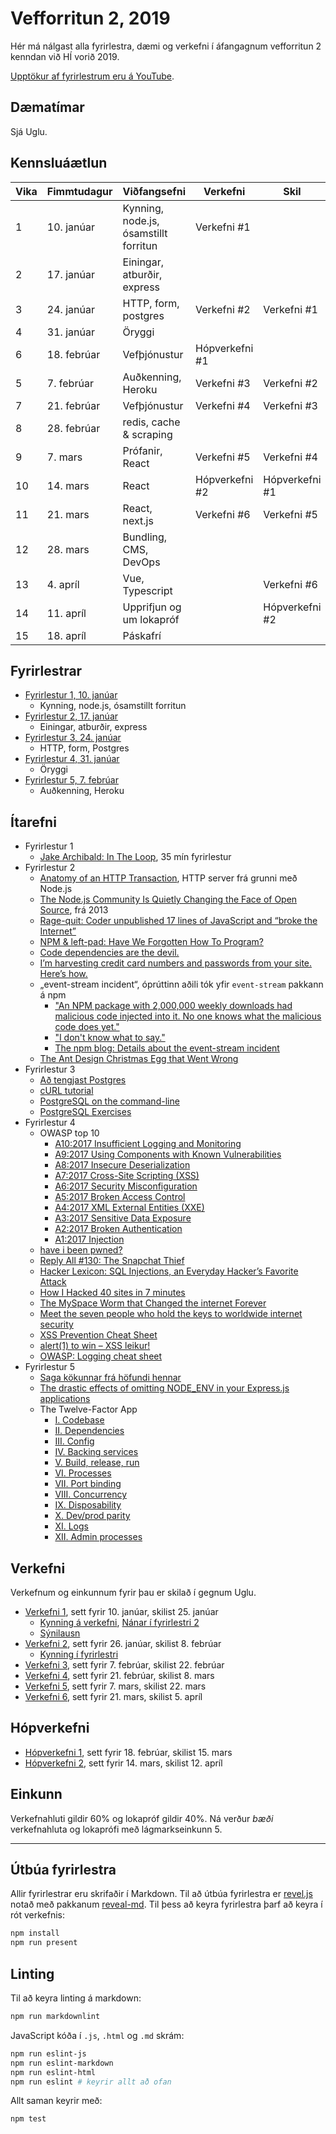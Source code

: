 # Vefforritun 2, 2019

Hér má nálgast alla fyrirlestra, dæmi og verkefni í áfangagnum vefforritun 2 kenndan við HÍ vorið 2019.

[Upptökur af fyrirlestrum eru á YouTube](https://www.youtube.com/playlist?list=PLRj-ccg8iozy9xtBk-02VNOnOoIFR84Oe).

## Dæmatímar

Sjá Uglu.

## Kennsluáætlun

| Vika | Fimmtudagur   | Viðfangsefni                        | Verkefni       | Skil           |
|------|-------------|---------------------------------------|----------------|----------------|
|   1  | 10. janúar  | Kynning, node.js, ósamstillt forritun | Verkefni #1    |                |
|   2  | 17. janúar  | Einingar, atburðir, express           |                |                |
|   3  | 24. janúar  | HTTP, form, postgres                  | Verkefni #2    | Verkefni #1    |
|   4  | 31. janúar  | Öryggi                                |                |                |
|   6  | 18. febrúar | Vefþjónustur                          | Hópverkefni #1 |                |
|   5  | 7. febrúar  | Auðkenning, Heroku                    | Verkefni #3    | Verkefni #2    |
|   7  | 21. febrúar | Vefþjónustur                          | Verkefni #4    | Verkefni #3    |
|   8  | 28. febrúar | redis, cache & scraping               |                |                |
|   9  | 7. mars     | Prófanir, React                       | Verkefni #5    | Verkefni #4    |
|  10  | 14. mars    | React                                 | Hópverkefni #2 | Hópverkefni #1 |
|  11  | 21. mars    | React, next.js                        | Verkefni #6    | Verkefni #5    |
|  12  | 28. mars    | Bundling, CMS, DevOps                 |                |                |
|  13  | 4. apríl    | Vue, Typescript                       |                | Verkefni #6    |
|  14  | 11. apríl   | Upprifjun og um lokapróf              |                | Hópverkefni #2 |
|  15  | 18. apríl   | Páskafrí                              |                |                |

## Fyrirlestrar

* [Fyrirlestur 1, 10. janúar](fyrirlestrar/01/)
  - Kynning, node.js, ósamstillt forritun
* [Fyrirlestur 2, 17. janúar](fyrirlestrar/02/)
  - Einingar, atburðir, express
* [Fyrirlestur 3, 24. janúar](fyrirlestrar/03/)
  - HTTP, form, Postgres
* [Fyrirlestur 4, 31. janúar](fyrirlestrar/04/)
  - Öryggi
* [Fyrirlestur 5, 7. febrúar](fyrirlestrar/05/)
  - Auðkenning, Heroku

## Ítarefni

* Fyrirlestur 1
  - [Jake Archibald: In The Loop](https://www.youtube.com/watch?v=cCOL7MC4Pl0), 35 mín fyrirlestur
* Fyrirlestur 2
  - [Anatomy of an HTTP Transaction](https://nodejs.org/en/docs/guides/anatomy-of-an-http-transaction/), HTTP server frá grunni með Node.js
  - [The Node.js Community Is Quietly Changing the Face of Open Source](http://caines.ca/blog/2013/04/13/the-node-dot-js-community-is-quietly-changing-the-face-of-open-source/), frá 2013
  - [Rage-quit: Coder unpublished 17 lines of JavaScript and “broke the Internet”](https://arstechnica.com/information-technology/2016/03/rage-quit-coder-unpublished-17-lines-of-javascript-and-broke-the-internet/)
  - [NPM & left-pad: Have We Forgotten How To Program?](http://www.haneycodes.net/npm-left-pad-have-we-forgotten-how-to-program/)
  - [Code dependencies are the devil.](https://medium.freecodecamp.org/code-dependencies-are-the-devil-35ed28b556d)
  - [I’m harvesting credit card numbers and passwords from your site. Here’s how.](https://hackernoon.com/im-harvesting-credit-card-numbers-and-passwords-from-your-site-here-s-how-9a8cb347c5b5)
  - „event-stream incident“, óprúttinn aðili tók yfir `event-stream` pakkann á npm
    + ["An NPM package with 2,000,000 weekly downloads had malicious code injected into it. No one knows what the malicious code does yet."](https://twitter.com/garybernhardt/status/1067111872225136640)
    + ["I don't know what to say."](https://github.com/dominictarr/event-stream/issues/116)
    + [The npm blog: Details about the event-stream incident](https://blog.npmjs.org/post/180565383195/details-about-the-event-stream-incident)
  - [The Ant Design Christmas Egg that Went Wrong](https://blog.shunliang.io/frontend/2018/12/25/the-ant-design-xmas-egg-that-went-wrong.html)
* Fyrirlestur 3
  - [Að tengjast Postgres](itarefni/postgres.md)
  - [cURL tutorial](https://curl.haxx.se/docs/httpscripting.html)
  - [PostgreSQL on the command-line](http://phili.pe/posts/postgresql-on-the-command-line/)
  - [PostgreSQL Exercises](https://pgexercises.com/)
* Fyrirlestur 4
  - OWASP top 10
    + [A10:2017 Insufficient Logging and Monitoring](https://github.com/OWASP/Top10/blob/master/2017/en/0xaa-logging-detection-response.md)
    + [A9:2017 Using Components with Known Vulnerabilities](https://github.com/OWASP/Top10/blob/master/2017/en/0xa9-known-vulns.md)
    + [A8:2017 Insecure Deserialization](https://github.com/OWASP/Top10/blob/master/2017/en/0xa8-insecure-deserialization.md)
    + [A7:2017 Cross-Site Scripting (XSS)](https://github.com/OWASP/Top10/blob/master/2017/en/0xa7-xss.md)
    + [A6:2017 Security Misconfiguration](https://github.com/OWASP/Top10/blob/master/2017/en/0xa6-security-misconfiguration.md)
    + [A5:2017 Broken Access Control](https://github.com/OWASP/Top10/blob/master/2017/en/0xa5-broken-access-control.md)
    + [A4:2017 XML External Entities (XXE)](https://github.com/OWASP/Top10/blob/master/2017/en/0xa4-xxe.md)
    + [A3:2017 Sensitive Data Exposure](https://github.com/OWASP/Top10/blob/master/2017/en/0xa3-sensitive-data-disclosure.md)
    + [A2:2017 Broken Authentication](https://github.com/OWASP/Top10/blob/master/2017/en/0xa2-broken-authentication.md)
    + [A1:2017 Injection](https://github.com/OWASP/Top10/blob/master/2017/en/0xa1-injection.md)
  - [have i been pwned?](https://haveibeenpwned.com/)
  - [Reply All #130: The Snapchat Thief](https://www.gimletmedia.com/reply-all/130-lizard)
  - [Hacker Lexicon: SQL Injections, an Everyday Hacker’s Favorite Attack](https://www.wired.com/2016/05/hacker-lexicon-sql-injections-everyday-hackers-favorite-attack/)
  - [How I Hacked 40 sites in 7 minutes](https://hackernoon.com/how-i-hacked-40-websites-in-7-minutes-5b4c28bc8824)
  - [The MySpace Worm that Changed the internet Forever](https://motherboard.vice.com/en_us/article/wnjwb4/the-myspace-worm-that-changed-the-internet-forever)
  - [Meet the seven people who hold the keys to worldwide internet security](https://www.theguardian.com/technology/2014/feb/28/seven-people-keys-worldwide-internet-security-web)
  - [XSS Prevention Cheat Sheet](https://www.owasp.org/index.php/SQL_Injection_Prevention_Cheat_Sheet)
  - [alert(1) to win – XSS leikur!](https://alf.nu/alert1)
  - [OWASP: Logging cheat sheet](https://www.owasp.org/index.php/Logging_Cheat_Sheet)
* Fyrirlestur 5
  - [Saga kökunnar frá höfundi hennar](http://www.montulli-blog.com/2013/05/the-reasoning-behind-web-cookies.html?m=1)
  - [The drastic effects of omitting NODE_ENV in your Express.js applications](https://www.dynatrace.com/news/blog/the-drastic-effects-of-omitting-node_env-in-your-express-js-applications/)
  - The Twelve-Factor App
    + [I. Codebase](https://12factor.net/codebase)
    + [II. Dependencies](https://12factor.net/dependencies)
    + [III. Config](https://12factor.net/config)
    + [IV. Backing services](https://12factor.net/backing-services)
    + [V. Build, release, run](https://12factor.net/build-release-run)
    + [VI. Processes](https://12factor.net/processes)
    + [VII. Port binding](https://12factor.net/port-binding)
    + [VIII. Concurrency](https://12factor.net/concurrency)
    + [IX. Disposability](https://12factor.net/disposability)
    + [X. Dev/prod parity](https://12factor.net/dev-prod-parity)
    + [XI. Logs](https://12factor.net/logs)
    + [XII. Admin processes](https://12factor.net/admin-processes)

## Verkefni

Verkefnum og einkunnum fyrir þau er skilað í gegnum Uglu.

* [Verkefni 1](https://github.com/vefforritun/vef2-2019-v1), sett fyrir 10. janúar, skilist 25. janúar
  - [Kynning á verkefni](https://youtu.be/ADmCKJJOzuk), [Nánar í fyrirlestri 2](https://youtu.be/MQBTq1yuxBA)
  - [Sýnilausn](https://github.com/vefforritun/vef2-2019-v1-synilausn)
* [Verkefni 2](https://github.com/vefforritun/vef2-2019-v2), sett fyrir 26. janúar, skilist 8. febrúar
  - [Kynning í fyrirlestri](https://www.youtube.com/watch?v=XHvDatOMwE4)
* [Verkefni 3](https://github.com/vefforritun/vef2-2019-v3), sett fyrir 7. febrúar, skilist 22. febrúar
* [Verkefni 4](https://github.com/vefforritun/vef2-2019-v4), sett fyrir 21. febrúar, skilist 8. mars
* [Verkefni 5](https://github.com/vefforritun/vef2-2019-v5), sett fyrir 7. mars, skilist 22. mars
* [Verkefni 6](https://github.com/vefforritun/vef2-2019-v6), sett fyrir 21. mars, skilist 5. apríl

## Hópverkefni

* [Hópverkefni 1](https://github.com/vefforritun/vef2-2019-h1), sett fyrir 18. febrúar, skilist 15. mars
* [Hópverkefni 2](https://github.com/vefforritun/vef2-2019-h2), sett fyrir 14. mars, skilist 12. apríl

## Einkunn

Verkefnahluti gildir 60% og lokapróf gildir 40%. Ná verður *bæði* verkefnahluta og lokaprófi með lágmarkseinkunn 5.

---

## Útbúa fyrirlestra

Allir fyrirlestrar eru skrifaðir í Markdown.
Til að útbúa fyrirlestra er [revel.js](https://revealjs.com/) notað með pakkanum [reveal-md](https://github.com/webpro/reveal-md).
Til þess að keyra fyrirlestra þarf að keyra í rót verkefnis:

```bash
npm install
npm run present
```

## Linting

Til að keyra linting á markdown:

```bash
npm run markdownlint
```

JavaScript kóða í `.js`, `.html` og `.md` skrám:

```bash
npm run eslint-js
npm run eslint-markdown
npm run eslint-html
npm run eslint # keyrir allt að ofan
```

Allt saman keyrir með:

```bash
npm test
```
